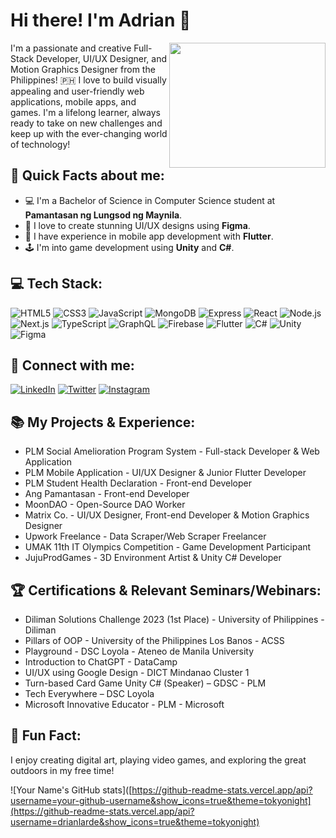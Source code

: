 # Hi there! I'm Adrian 👋

<img align="right" src="https://media.giphy.com/media/LmNwrBhejkK9EFP504/giphy.gif" width="250" height="200">

I'm a passionate and creative Full-Stack Developer, UI/UX Designer, and Motion Graphics Designer from the Philippines! 🇵🇭 I love to build visually appealing and user-friendly web applications, mobile apps, and games. I'm a lifelong learner, always ready to take on new challenges and keep up with the ever-changing world of technology!

## 🚀 Quick Facts about me:

- 💻 I'm a Bachelor of Science in Computer Science student at **Pamantasan ng Lungsod ng Maynila**.
- 🎨 I love to create stunning UI/UX designs using **Figma**.
- 📱 I have experience in mobile app development with **Flutter**.
- 🕹️ I'm into game development using **Unity** and **C#**.

## 💻 Tech Stack:

![HTML5](https://img.shields.io/badge/HTML5-E34F26?style=flat-square&logo=html5&logoColor=white)
![CSS3](https://img.shields.io/badge/CSS3-1572B6?style=flat-square&logo=css3&logoColor=white)
![JavaScript](https://img.shields.io/badge/JavaScript-F7DF1E?style=flat-square&logo=javascript&logoColor=black)
![MongoDB](https://img.shields.io/badge/MongoDB-4EA94B?style=flat-square&logo=mongodb&logoColor=white)
![Express](https://img.shields.io/badge/Express-000000?style=flat-square&logo=express&logoColor=white)
![React](https://img.shields.io/badge/React-61DAFB?style=flat-square&logo=react&logoColor=black)
![Node.js](https://img.shields.io/badge/Node.js-339933?style=flat-square&logo=node-dot-js&logoColor=white)
![Next.js](https://img.shields.io/badge/Next.js-000000?style=flat-square&logo=next-dot-js&logoColor=white)
![TypeScript](https://img.shields.io/badge/TypeScript-3178C6?style=flat-square&logo=typescript&logoColor=white)
![GraphQL](https://img.shields.io/badge/GraphQL-E434AA?style=flat-square&logo=graphql&logoColor=white)
![Firebase](https://img.shields.io/badge/Firebase-FFCA28?style=flat-square&logo=firebase&logoColor=black)
![Flutter](https://img.shields.io/badge/Flutter-02569B?style=flat-square&logo=flutter&logoColor=white)
![C#](https://img.shields.io/badge/C%23-239120?style=flat-square&logo=c-sharp&logoColor=white)
![Unity](https://img.shields.io/badge/Unity-000000?style=flat-square&logo=unity&logoColor=white)
![Figma](https://img.shields.io/badge/Figma-F24E1E?style=flat-square&logo=figma&logoColor=white)

## 🔗 Connect with me:

[![LinkedIn](https://img.shields.io/badge/LinkedIn-0077B5?style=flat-square&logo=linkedin&logoColor=white)](https://www.linkedin.com/in/drianlarde/)
[![Twitter](https://img.shields.io/badge/Twitter-1DA1F2?style=flat-square&logo=twitter&logoColor=white)](https://twitter.com/drianlarde_alt)
[![Instagram](https://img.shields.io/badge/Instagram-E4405F?style=flat-square&logo=instagram&logoColor=white)](https://www.instagram.com/eydiwowers/)

## 📚 My Projects & Experience:

- PLM Social Amelioration Program System - Full-stack Developer & Web Application
- PLM Mobile Application - UI/UX Designer & Junior Flutter Developer
- PLM Student Health Declaration - Front-end Developer
- Ang Pamantasan - Front-end Developer
- MoonDAO - Open-Source DAO Worker
- Matrix Co. - UI/UX Designer, Front-end Developer & Motion Graphics Designer
- Upwork Freelance - Data Scraper/Web Scraper Freelancer
- UMAK 11th IT Olympics Competition - Game Development Participant
- JujuProdGames - 3D Environment Artist & Unity C# Developer

## 🏆 Certifications & Relevant Seminars/Webinars:

- Diliman Solutions Challenge 2023 (1st Place) - University of Philippines - Diliman
- Pillars of OOP - University of the Philippines Los Banos - ACSS
- Playground - DSC Loyola - Ateneo de Manila University
- Introduction to ChatGPT - DataCamp
- UI/UX using Google Design - DICT Mindanao Cluster 1
- Turn-based Card Game Unity C# (Speaker) – GDSC - PLM
- Tech Everywhere – DSC Loyola
- Microsoft Innovative Educator - PLM - Microsoft

## 🌟 Fun Fact:

I enjoy creating digital art, playing video games, and exploring the great outdoors in my free time!

![Your Name's GitHub stats]([https://github-readme-stats.vercel.app/api?username=your-github-username&show_icons=true&theme=tokyonight](https://github-readme-stats.vercel.app/api?username=drianlarde&show_icons=true&theme=tokyonight)

<!--
**drianlarde/drianlarde** is a ✨ _special_ ✨ repository because its `README.md` (this file) appears on your GitHub profile.

Here are some ideas to get you started:

- 🔭 I’m currently working on ...
- 🌱 I’m currently learning ...
- 👯 I’m looking to collaborate on ...
- 🤔 I’m looking for help with ...
- 💬 Ask me about ...
- 📫 How to reach me: ...
- 😄 Pronouns: ...
- ⚡ Fun fact: ...
-->
